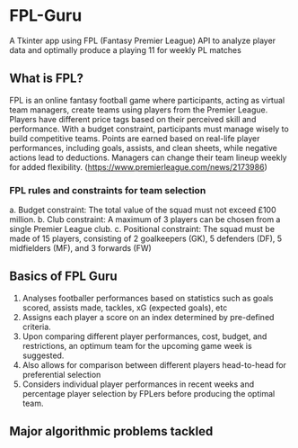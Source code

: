 # FPL-Guru
A Tkinter app using FPL (Fantasy Premier League) API to analyze player data and optimally produce a playing 11 for weekly PL matches

## What is FPL?
FPL is an online fantasy football game where participants, acting as virtual team managers, create teams using players from the Premier League. Players have different price tags based on their perceived skill and performance. With a budget constraint, participants must manage wisely to build competitive teams. Points are earned based on real-life player performances, including goals, assists, and clean sheets, while negative actions lead to deductions. Managers can change their team lineup weekly for added flexibility. (https://www.premierleague.com/news/2173986)

### FPL rules and constraints for team selection
a.  Budget constraint: The total value of the squad must not exceed £100 million.
b.  Club constraint: A maximum of 3 players can be chosen from a single Premier League club.
c.  Positional constraint: The squad must be made of 15 players, consisting of 2 goalkeepers (GK), 5 defenders (DF), 5 midfielders (MF), and 3 forwards (FW)

## Basics of FPL Guru
1. Analyses footballer performances based on statistics such as goals scored, assists made, tackles, xG (expected goals), etc
2. Assigns each player a score on an index determined by pre-defined criteria.
3. Upon comparing different player performances, cost, budget, and restrictions, an optimum team for the upcoming game week is suggested.
4. Also allows for comparison between different players head-to-head for preferential selection
5. Considers individual player performances in recent weeks and percentage player selection by FPLers before producing the optimal team.

## Major algorithmic problems tackled
